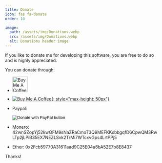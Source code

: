 ```yaml
---
title: Donate
icon: fas fa-donate
order: 10

image:
  path: /assets/img/Donations.webp
  src: /assets/img/Donations.webp
  alt: Donations header image
---
```

If you like to donate me for developing this software, you are free to do so and is highly appreciated.

You can donate through:


- <a href="https://www.buymeacoffee.com/theyosh"><img src="https://img.buymeacoffee.com/button-api/?text=Donate&emoji=%F0%9F%A6%8E&slug=theyosh&button_colour=40DCA5&font_colour=ffffff&font_family=Inter&outline_colour=000000&coffee_colour=FFDD00" alt="Buy Me A Coffee" style="height: 50px"></a>
- [![Buy Me A Coffee](https://storage.ko-fi.com/cdn/brandasset/kofi_button_stroke.png){: style="max-height: 50px"}](https://ko-fi.com/theyosh)
- Paypal:
  <form action="https://www.paypal.com/donate" method="post" target="_top">
  <input type="hidden" name="business" value="DSR8CRJ5JDK5Y" />
  <input type="hidden" name="no_recurring" value="1" />
  <input type="hidden" name="item_name" value="TerrariumPI" />
  <input type="hidden" name="currency_code" value="EUR" />
  <input type="image" src="https://www.paypalobjects.com/en_US/NL/i/btn/btn_donateCC_LG.gif" border="0" name="submit" title="PayPal - The safer, easier way to pay online!" alt="Donate with PayPal button" />
  </form>

- Monero: 42wnSZopYj52kwQFM9sNaZRaCmoT3Q9MEFKKsbbgqfD6CpwQM3RwLTp2jLPiB35EX7NEZLSvk2TrMi7WTcxvGps4LrtPPj5
- Ether:
  0x2Fcb59770A31611aad9C25E04a6bA52E7b8E8437

Thanks!
